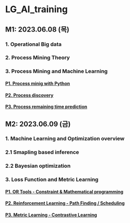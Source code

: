 # LG_AI_training

## M1: 2023.06.08 (목)

### 1. Operational Big data
### 2. Process Mining Theory
### 3. Process Mining and Machine Learning

#### [P1. Process minig with Python](https://github.com/hrbae/LG_AI_training/blob/main/M1_Proces_Innovationby_ML/Practice_1_1_Process_mining_with_Python.ipynb)
#### [P2. Process discovery](https://github.com/hrbae/LG_AI_training/blob/main/M1_Proces_Innovationby_ML/Practice_1_2_Process_Discovery.ipynb)
#### [P3. Process remaining time prediction](https://github.com/hrbae/LG_AI_training/blob/main/M1_Proces_Innovationby_ML/Practice_1_3_Remaining_Time_Prediction.ipynb)

## M2: 2023.06.09 (금)
### 1. Machine Learning and Optimization overview
### 2.1 Smapling based inference
### 2.2 Bayesian optimization
### 3. Loss Function and Metric Learning

#### [P1. OR Tools - Constraint & Mathematical programming](https://github.com/hrbae/LG_AI_training/blob/main/M2_System%20Optimization%20by%20ML/LG_Day2_Operational%20Research_Practice.ipynb)
#### [P2. Reinforcement Learning - Path Finding / Scheduling](https://github.com/hrbae/LG_AI_training/blob/main/M2_System%20Optimization%20by%20ML/LG_Day2_Reinforcement%20Learning_Practice.ipynb)
#### [P3. Metric Learning - Contrastive Learning](https://github.com/hrbae/LG_AI_training/blob/main/M2_System%20Optimization%20by%20ML/LG_Day2_Metric%20Learning_Practice.ipynb)
